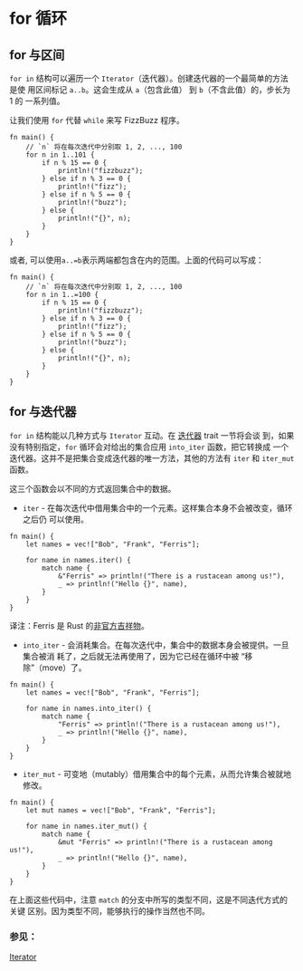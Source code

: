 # for 循环

## for 与区间

`for in` 结构可以遍历一个 `Iterator`（迭代器）。创建迭代器的一个最简单的方法是使
用区间标记 `a..b`。这会生成从 `a`（包含此值） 到 `b`（不含此值）的，步长为 1 的
一系列值。

让我们使用 `for` 代替 `while` 来写 FizzBuzz 程序。

```rust,editable
fn main() {
    // `n` 将在每次迭代中分别取 1, 2, ..., 100
    for n in 1..101 {
        if n % 15 == 0 {
            println!("fizzbuzz");
        } else if n % 3 == 0 {
            println!("fizz");
        } else if n % 5 == 0 {
            println!("buzz");
        } else {
            println!("{}", n);
        }
    }
}
```

或者, 可以使用`a..=b`表示两端都包含在内的范围。上面的代码可以写成：

```rust,editable
fn main() {
    // `n` 将在每次迭代中分别取 1, 2, ..., 100
    for n in 1..=100 {
        if n % 15 == 0 {
            println!("fizzbuzz");
        } else if n % 3 == 0 {
            println!("fizz");
        } else if n % 5 == 0 {
            println!("buzz");
        } else {
            println!("{}", n);
        }
    }
}
```


## for 与迭代器

`for in` 结构能以几种方式与 `Iterator` 互动。在 [迭代器][iter] trait 一节将会谈
到，如果没有特别指定，`for` 循环会对给出的集合应用 `into_iter` 函数，把它转换成
一个迭代器。这并不是把集合变成迭代器的唯一方法，其他的方法有 `iter` 和
 `iter_mut` 函数。

这三个函数会以不同的方式返回集合中的数据。

* `iter` - 在每次迭代中借用集合中的一个元素。这样集合本身不会被改变，循环之后仍
  可以使用。

```rust,editable
fn main() {
    let names = vec!["Bob", "Frank", "Ferris"];

    for name in names.iter() {
        match name {
            &"Ferris" => println!("There is a rustacean among us!"),
            _ => println!("Hello {}", name),
        }
    }
}
```

译注：Ferris 是 Rust 的[非官方吉祥物](http://www.rustacean.net/)。

* `into_iter` - 会消耗集合。在每次迭代中，集合中的数据本身会被提供。一旦集合被消
  耗了，之后就无法再使用了，因为它已经在循环中被 “移除”（move）了。
  
```rust,editable
fn main() {
    let names = vec!["Bob", "Frank", "Ferris"];

    for name in names.into_iter() {
        match name {
            "Ferris" => println!("There is a rustacean among us!"),
            _ => println!("Hello {}", name),
        }
    }
}
```

* `iter_mut` - 可变地（mutably）借用集合中的每个元素，从而允许集合被就地修改。

```rust,editable
fn main() {
    let mut names = vec!["Bob", "Frank", "Ferris"];

    for name in names.iter_mut() {
        match name {
            &mut "Ferris" => println!("There is a rustacean among us!"),
            _ => println!("Hello {}", name),
        }
    }
}
```

在上面这些代码中，注意 `match` 的分支中所写的类型不同，这是不同迭代方式的关键
区别。因为类型不同，能够执行的操作当然也不同。

### 参见：

[Iterator][iter]

[iter]: ./trait/iter.html
